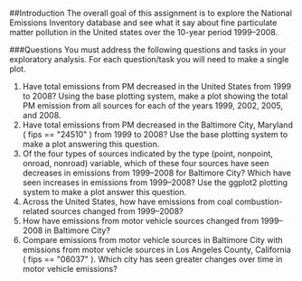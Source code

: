 ##Introduction
The overall goal of this assignment is to explore the National Emissions Inventory database and see what
it say about fine particulate matter pollution in the United states over the 10-year period 1999–2008.

###Questions
You must address the following questions and tasks in your exploratory analysis. For each question/task
you will need to make a single plot.
1. Have total emissions from PM decreased in the United States from 1999 to 2008? Using the base
plotting system, make a plot showing the total PM emission from all sources for each of the years
1999, 2002, 2005, and 2008.
2. Have total emissions from PM decreased in the Baltimore City, Maryland ( fips == "24510" ) from
1999 to 2008? Use the base plotting system to make a plot answering this question.
3. Of the four types of sources indicated by the type (point, nonpoint, onroad, nonroad) variable, which
of these four sources have seen decreases in emissions from 1999–2008 for Baltimore City? Which
have seen increases in emissions from 1999–2008? Use the ggplot2 plotting system to make a plot
answer this question.
4. Across the United States, how have emissions from coal combustion-related sources changed from
1999–2008?
5. How have emissions from motor vehicle sources changed from 1999–2008 in Baltimore City?
6. Compare emissions from motor vehicle sources in Baltimore City with emissions from motor vehicle
sources in Los Angeles County, California ( fips == "06037" ). Which city has seen greater changes
over time in motor vehicle emissions?
